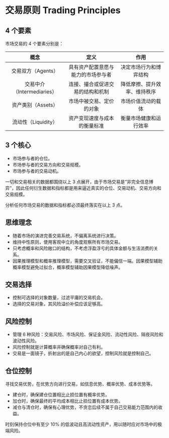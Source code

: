 # 交易原则 Trading Principles

## 4 个要素

市场交易的 4 个要素分别是：

| 概念 | 定义 | 作用 |
|:-:|:-:|:-:|
| 交易双方（Agents） | 具有资产配置意愿与能力的市场参与者 | 决定市场行为和博弈结构 |
| 交易中介（Intermediaries） | 连接、撮合或促进交易的结构和机制 | 降低摩擦、提升效率、维持秩序 |
| 资产类别（Assets） | 市场中被交易、定价的对象 | 市场价值流动的载体 |
| 流动性（Liquidity） | 资产变现速度与成本的衡量标准 | 衡量市场健康和运行效率 |

## 3 个核心

- 市场参与者的仓位。
- 市场参与者的交易方向和交易规模。
- 市场参与者的交易动机。

一切和交易相关的数据都围绕以上 3 点展开，由于市场交易是“非完全信息博弈”，因此任何衍生数据和指标都是用来逼近真实的仓位、交易动机、交易方向和交易规模。

分析任何市场交易的数据和指标都必须最终落实在以上 3 点。

## 思维理念

- 随着市场的演进完善交易系统，不偏离系统进行决策。
- 维持中性原则，使用客观中立的角度观察所有市场交易。
- 只考虑概率和风险敞口的结构，不考虑浮盈浮亏的具体金额与生活消费的关系。
- 因果推理模型和概率推理模型，需要交叉验证，不能偏信一端。因果模型辅助概率模型避免过拟合，概率模型辅助因果模型降低噪声。

## 交易选择

- 控制可选择的对象数量，过滤平庸的交易机会。
- 选择的交易对象，其风险溢价补偿应该足够高。

## 风险控制

- 管理 6 种风险：交易风险、市场风险、保证金风险、流动性风险、隔夜风险和波动性风险。
- 风险控制就是计算概率并确保概率对自己有利。
- 交易是一面镜子，折射出的是自己内心的欲望，控制风险就是控制自己。

## 仓位控制

寻找交易优势，在优势方向进行交易，如信息优势、概率优势、成本优势等。

- 建仓时，确保建仓位置相比止损位置有概率优势。
- 加仓时，确保最终的平均成本相比止损位置有成本优势。
- 减仓与清仓时，确保有心理优势，不贪恋后续不属于自己交易能力范围内的收益。

时刻保持仓位中有至少 10% 的低波动且高流动性资产，用以随时应对市场中的极端风险。
